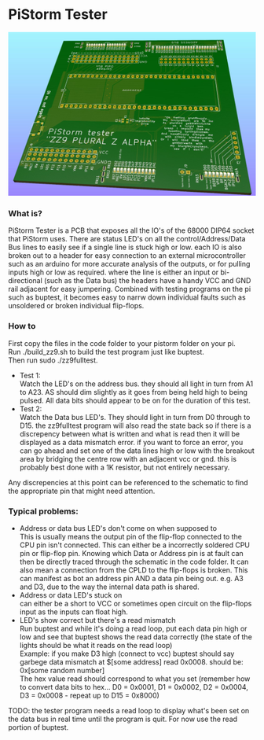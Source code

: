 # PiStorm Tester
![image](https://github.com/abrugsch/PistormTester/raw/main/pics/zz9-top-render.jpg)

### What is?
PiStorm Tester is a PCB that exposes all the IO's of the 68000 DIP64 socket that PiStorm uses. There are status LED's on all the control/Address/Data Bus lines to easily see if a single line is stuck high or low. each IO is also broken out to a header for easy connection to an external microcontroller such as an arduino for more accurate analysis of the outputs, or for pulling inputs high or low as required. where the line is either an input or bi-directional (such as the Data bus) the headers have a handy VCC and GND rail adjacent for easy jumpering. 
Combined with testing programs on the pi such as buptest, it becomes easy to narrw down individual faults such as unsoldered or broken individual flip-flops.
### How to
First copy the files in the code folder to your pistorm folder on your pi.  
Run ./build_zz9.sh to build the test program just like buptest.  
Then run sudo ./zz9fulltest.
* Test 1:  
Watch the LED's on the address bus. they should all light in turn from A1 to A23. AS should dim slightly as it goes from being held high to being pulsed. All data bits should appear to be on for the duration of this test.
* Test 2:  
Watch the Data bus LED's. They should light in turn from D0 through to D15. the zz9fulltest program will also read the state back so if there is a discrepency between what is written and what is read then it will be displayed as a data mismatch error.
if you want to force an error, you can go ahead and set one of the data lines high or low with the breakout area by bridging the centre row with an adjacent vcc or gnd. this is probably best done with a 1K resistor, but not entirely necessary.

Any discrepencies at this point can be referenced to the schematic to find the appropriate pin that might need attention.

### Typical problems: 
* Address or data bus LED's don't come on when supposed to  
This is usually means the output pin of the flip-flop connected to the CPU pin isn't connected. This can either be a incorrectly soldered CPU pin or flip-flop pin. Knowing which Data or Address pin is at fault can then be directly traced through the schematic in the code folder. It can also mean a connection from the CPLD to the flip-flops is broken. This can manifest as bot an address pin AND a data pin being out. e.g. A3 and D3, due to the way the internal data path is shared.  
* Address or data LED's stuck on  
can either be a short to VCC or sometimes open circuit on the flip-flops input as the inputs can float high.
* LED's show correct but there's a read mismatch  
Run buptest and while it's doing a read loop, put each data pin high or low and see that buptest shows the read data correctly (the state of the lights should be what it reads on the read loop)  
Example: if you make D3 high (connect to vcc) buptest should say garbege data mismatch at $[some address] read 0x0008. should be: 0x[some random number]  
The hex value read should correspond to what you set (remember how to convert data bits to hex... D0 = 0x0001, D1 = 0x0002, D2 = 0x0004, D3 = 0x0008 - repeat up to D15 = 0x8000)

TODO: the tester program needs a read loop to display what's been set on the data bus in real time until the program is quit. For now use the read portion of buptest.
